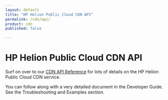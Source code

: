 ```yaml
---
layout: default
title: "HP Helion Public Cloud CDN API"
permalink: /cdn/api/
product: cdn
published: false

---
```

<!--PUBLISHED-->
# HP Helion Public Cloud CDN API

Surf on over to our [CDN API Reference](/api/CDN/) for lots of details on the HP Helion Public Cloud CDN service.  

<!-- For a detailed overview of how to interact with the CDN REST API using cURL:

<iframe src="http://player.vimeo.com/video/33235738?title=0&amp;byline=0&amp;portrait=0" width="640" height="464" frameborder="0"> </iframe> -->

You can follow along with a very detailed document in the Developer Guide. See the Troubleshooting and Examples section.
